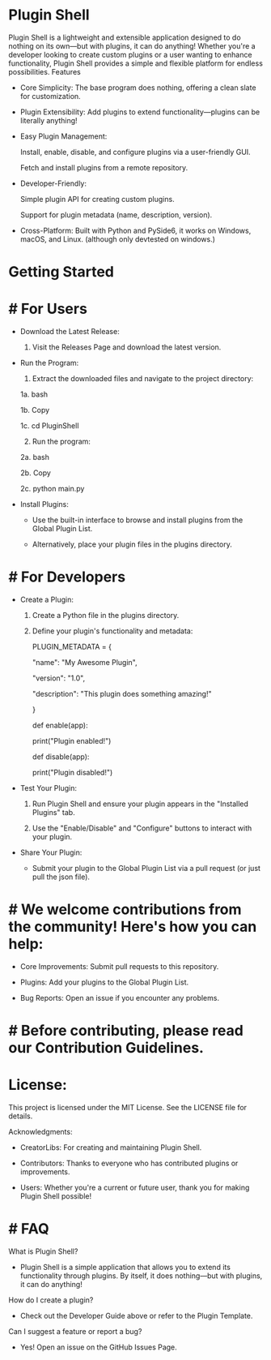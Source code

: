 # Plugin Shell

Plugin Shell is a lightweight and extensible application designed to do nothing on its own—but with plugins, it can do anything! Whether you're a developer looking to create custom plugins or a user wanting to enhance functionality, Plugin Shell provides a simple and flexible platform for endless possibilities.
Features

   * Core Simplicity: The base program does nothing, offering a clean slate for customization.

   * Plugin Extensibility: Add plugins to extend functionality—plugins can be literally anything!

   * Easy Plugin Management:

        Install, enable, disable, and configure plugins via a user-friendly GUI.

        Fetch and install plugins from a remote repository.

   * Developer-Friendly:

        Simple plugin API for creating custom plugins.

        Support for plugin metadata (name, description, version).

   * Cross-Platform: Built with Python and PySide6, it works on Windows, macOS, and Linux. (although only devtested on windows.)

# Getting Started
# # For Users

   * Download the Latest Release:

      1) Visit the Releases Page and download the latest version.

   * Run the Program:

      1) Extract the downloaded files and navigate to the project directory:
    
         
        1a. bash

     
        1b. Copy


        1c. cd PluginShell


      2) Run the program:

         
        2a. bash

     
        2b. Copy


        2c. python main.py


   * Install Plugins:


      * Use the built-in interface to browse and install plugins from the Global Plugin List.


      * Alternatively, place your plugin files in the plugins directory.


# # For Developers


   * Create a Plugin:


      1. Create a Python file in the plugins directory.


      2. Define your plugin's functionality and metadata:


         PLUGIN_METADATA = {
    
         
            "name": "My Awesome Plugin",
    
         
            "version": "1.0",
    
         
            "description": "This plugin does something amazing!"
    
         
         }


         def enable(app):
    
         
            print("Plugin enabled!")


         def disable(app):
    
         
            print("Plugin disabled!")


   * Test Your Plugin:


        1. Run Plugin Shell and ensure your plugin appears in the "Installed Plugins" tab.


        2. Use the "Enable/Disable" and "Configure" buttons to interact with your plugin.


   * Share Your Plugin:


        * Submit your plugin to the Global Plugin List via a pull request (or just pull the json file).


# # We welcome contributions from the community! Here's how you can help:


   * Core Improvements: Submit pull requests to this repository.


   * Plugins: Add your plugins to the Global Plugin List.


   * Bug Reports: Open an issue if you encounter any problems.


# # Before contributing, please read our Contribution Guidelines.


# License:

This project is licensed under the MIT License. See the LICENSE file for details.


Acknowledgments:


   * CreatorLibs: For creating and maintaining Plugin Shell.


   * Contributors: Thanks to everyone who has contributed plugins or improvements.


   * Users: Whether you're a current or future user, thank you for making Plugin Shell possible!


# # FAQ


What is Plugin Shell?


* Plugin Shell is a simple application that allows you to extend its functionality through plugins. By itself, it does nothing—but with plugins, it can do anything!


How do I create a plugin?


* Check out the Developer Guide above or refer to the Plugin Template.


Can I suggest a feature or report a bug?


* Yes! Open an issue on the GitHub Issues Page.
